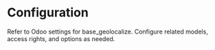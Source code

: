 # Configuration

Refer to Odoo settings for base_geolocalize. Configure related models, access rights, and options as needed.

